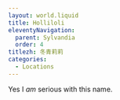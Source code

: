 ```yaml
---
layout: world.liquid
title: Holliloli
eleventyNavigation:
  parent: Sylvandia
  order: 4
titlezh: 冬青莉莉
categories:
  - Locations
---
```


Yes I *am* serious with this name.
